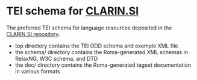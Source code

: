 # TEI schema for [CLARIN.SI](http://www.clarin.si/)

The preferred TEI schema for language resources deposited in the
[CLARIN.SI repository](https://www.clarin.si/repository/xmlui/).

* top directory contains the TEI ODD schema and example XML file
* the schema/ directory contains the Roma-generated XML schemas in RelaxNG, W3C schema, and DTD
* the doc/ directory contains the Roma-generated tagset documentation in various formats
